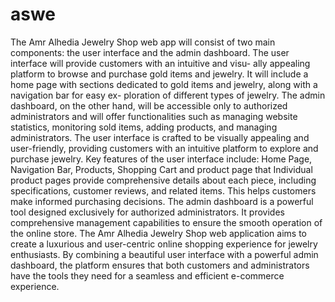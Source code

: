 # aswe
The Amr Alhedia Jewelry Shop web app will consist of two main components: the user interface and the admin dashboard. The user interface will provide customers with an intuitive and visu- ally appealing platform to browse and purchase gold items and jewelry. It will include a home page with sections dedicated to gold items and jewelry, along with a navigation bar for easy ex- ploration of different types of jewelry. The admin dashboard, on the other hand, will be accessible only to authorized administrators and will offer functionalities such as managing website statistics, monitoring sold items, adding products, and managing administrators.
The user interface is crafted to be visually appealing and user-friendly, providing customers with an intuitive platform to explore and purchase jewelry. Key features of the user interface include: Home Page, Navigation Bar, Products, Shopping Cart and product page that Individual product pages provide comprehensive details about each piece, including specifications, customer reviews, and related items. This helps customers make informed purchasing decisions.
The admin dashboard is a powerful tool designed exclusively for authorized administrators. It provides comprehensive management capabilities to ensure the smooth operation of the online store. The Amr Alhedia Jewelry Shop web application aims to create a luxurious and user-centric online shopping experience for jewelry enthusiasts. By combining a beautiful user interface with a powerful admin dashboard, the platform ensures that both customers and administrators have the tools they need for a seamless and efficient e-commerce experience.
